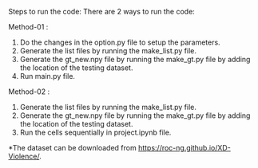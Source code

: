 Steps to run the code:
There are 2 ways to run the code:

Method-01 :
1. Do the changes in the option.py file to setup the parameters.
2. Generate the list files by running the make_list.py file.
3. Generate the gt_new.npy file by running the make_gt.py file by adding the location of the testing dataset.
4. Run main.py file.


Method-02 :
1. Generate the list files by running the make_list.py file.
2. Generate the gt_new.npy file by running the make_gt.py file by adding the location of the testing dataset.
3. Run the cells sequentially in project.ipynb file.


*The dataset can be downloaded from https://roc-ng.github.io/XD-Violence/.

